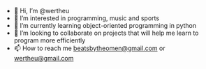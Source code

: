 - 👋 Hi, I’m @wertheu
- 👀 I’m interested in programming, music and sports
- 🌱 I’m currently learning object-oriented programming in python
- 💞️ I’m looking to collaborate on projects that will help me learn to program more efficiently
- 📫 How to reach me beatsbytheomen@gmail.com or wertheu@gmail.com

<!---
wertheu/wertheu is a ✨ special ✨ repository because its `README.md` (this file) appears on your GitHub profile.
You can click the Preview link to take a look at your changes.
--->
